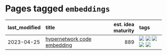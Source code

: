 # Pages tagged `embeddings`

|last_modified|title|est. idea maturity|tags
|:---|:---|---:|:---|
|2023-04-25|[hypernetwork code embedding](../hypernetwork_embedding_for_code.md)|889|[![](https://img.shields.io/badge/tag-embeddings-b08442)](../tags/embeddings.md) [![](https://img.shields.io/badge/tag-llm-e6ab9)](../tags/llm.md) [![](https://img.shields.io/badge/tag-machinelearning-abf295)](../tags/machinelearning.md) [![](https://img.shields.io/badge/tag-models-97a75e)](../tags/models.md) [![](https://img.shields.io/badge/tag-nlp-29349d)](../tags/nlp.md)|